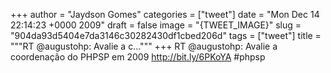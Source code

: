 
+++
author = "Jaydson Gomes"
categories = ["tweet"]
date = "Mon Dec 14 22:14:23 +0000 2009"
draft = false
image = "{TWEET_IMAGE}"
slug = "904da93d5404e7da3146c30282430df1cbed206d"
tags = ["tweet"]
title = """RT @augustohp: Avalie a c..."""
+++
RT @augustohp: Avalie a coordenação do PHPSP em 2009 http://bit.ly/6PKoYA #phpsp
